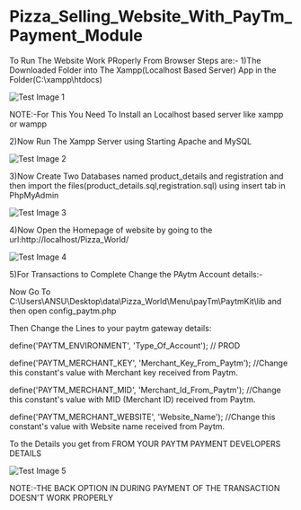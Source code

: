 # Pizza_Selling_Website_With_PayTm_Payment_Module

To Run The Website Work PRoperly From Browser Steps are:-
1)The Downloaded Folder into The Xampp(Localhost Based Server) App in the Folder(C:\xampp\htdocs)

![Test Image 1](https://user-images.githubusercontent.com/47482315/69914775-2a7cc700-146e-11ea-9cd0-1b26b90bf4c4.PNG)

NOTE:-For This You Need To Install an Localhost based server like xampp or wampp

2)Now Run The Xampp Server using Starting Apache and MySQL

![Test Image 2](https://user-images.githubusercontent.com/47482315/69914773-2a7cc700-146e-11ea-8f09-c9803463f0fd.PNG)


3)Now Create Two Databases named product_details and registration and then import the files(product_details.sql,registration.sql) using insert tab in PhpMyAdmin


![Test Image 3](https://user-images.githubusercontent.com/47482315/69914776-2b155d80-146e-11ea-838c-97f518944375.PNG)


4)Now Open the Homepage of website by going to the url:http://localhost/Pizza_World/

![Test Image 4](https://user-images.githubusercontent.com/47482315/69914772-29e43080-146e-11ea-86e9-be37892d0864.PNG)

5)For Transactions to Complete Change the PAytm Account details:-

Now Go To C:\Users\ANSU\Desktop\data\Pizza_World\Menu\payTm\PaytmKit\lib and then open config_paytm.php

Then Change the Lines to your paytm gateway details:


define('PAYTM_ENVIRONMENT', 'Type_Of_Account'); // PROD


define('PAYTM_MERCHANT_KEY', 'Merchant_Key_From_Paytm'); //Change this constant's value with Merchant key received from Paytm.


define('PAYTM_MERCHANT_MID', 'Merchant_Id_From_Paytm'); //Change this constant's value with MID (Merchant ID) received from Paytm.


define('PAYTM_MERCHANT_WEBSITE', 'Website_Name'); //Change this constant's value with Website name received from Paytm.

To the Details you get from FROM YOUR PAYTM PAYMENT DEVELOPERS DETAILS

![Test Image 5](https://user-images.githubusercontent.com/47482315/69914774-2a7cc700-146e-11ea-8e91-898dbbae3b77.png)

NOTE:-THE BACK OPTION IN DURING PAYMENT OF THE TRANSACTION DOESN'T WORK PROPERLY
